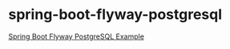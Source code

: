 # spring-boot-flyway-postgresql
[Spring Boot Flyway PostgreSQL Example](https://examples.javacodegeeks.com/spring-boot-with-flyway-and-postgresql-example/)
